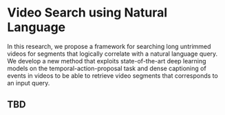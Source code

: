 # Video Search using Natural Language

In this research, we propose a framework for searching long untrimmed videos for segments that logically correlate with a natural language query. We develop a new method that exploits state-of-the-art deep learning models on the temporal-action-proposal task and dense captioning of events in videos to be able to retrieve video segments that corresponds to an input query.

## TBD
